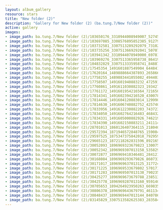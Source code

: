 ```yaml
---
layout: album_gallery
resource: stars
title: "New folder (2)"
description: "Gallery for New folder (2) (ba.tung.7/New folder (2))"
active: gallery
images:
- image_path: ba.tung.7/New folder (2)/103650176_3310944008949007_5274537493012727480_n.jpg
- image_path: ba.tung.7/New folder (2)/103697085_3308576895852385_9127923381883029288_n.jpg
- image_path: ba.tung.7/New folder (2)/103732581_3307513289292079_7310207885181310615_n.jpg
- image_path: ba.tung.7/New folder (2)/103735256_3307513669292041_5070742529999004311_n.jpg
- image_path: ba.tung.7/New folder (2)/103941342_3310944078949000_6978146727531839660_n.jpg
- image_path: ba.tung.7/New folder (2)/103969276_3307513365958738_8641907842505914924_n.jpg
- image_path: ba.tung.7/New folder (2)/104832829_3307513335958741_8488722417062871933_n.jpg
- image_path: ba.tung.7/New folder (2)/17545354_1491601887549904_6448413649950830925_o.jpg
- image_path: ba.tung.7/New folder (2)/17620164_1489888664387893_2658660927569814085_o.jpg
- image_path: ba.tung.7/New folder (2)/17758255_1489883441055082_4944037324805440185_o.jpg
- image_path: ba.tung.7/New folder (2)/17758507_1491601940883232_4725918475846152038_o.jpg
- image_path: ba.tung.7/New folder (2)/17760861_1491611030882323_1934273638697836470_o.jpg
- image_path: ba.tung.7/New folder (2)/17761172_1491601954216564_7216502045806121737_o.jpg
- image_path: ba.tung.7/New folder (2)/17814341_1491602394216520_4300782727652299801_o.jpg
- image_path: ba.tung.7/New folder (2)/17814446_1491604120883014_1299901634039269773_o.jpg
- image_path: ba.tung.7/New folder (2)/17814630_1491606740882752_4257406633211948652_o.jpg
- image_path: ba.tung.7/New folder (2)/17833956_1491612230882203_7437235340521369832_o.jpg
- image_path: ba.tung.7/New folder (2)/17834050_1491602764216483_4684321175284647828_o.jpg
- image_path: ba.tung.7/New folder (2)/17834331_1491605000882926_7462198364368419315_o.jpg
- image_path: ba.tung.7/New folder (2)/17834390_1491602150883211_2411142040171454109_o.jpg
- image_path: ba.tung.7/New folder (2)/28701013_1860126407364115_2180405348293232043_o.jpg
- image_path: ba.tung.7/New folder (2)/29572394_1871946572848765_1590847329251299351_n.jpg
- image_path: ba.tung.7/New folder (2)/29597525_1875347375842018_7929593208504228019_n.jpg
- image_path: ba.tung.7/New folder (2)/29665123_1872118262831596_8921659365041051720_o.jpg
- image_path: ba.tung.7/New folder (2)/30052093_1896969323679823_1300750684599950041_o.jpg
- image_path: ba.tung.7/New folder (2)/30052342_1896969307013158_5358297932021996584_o.jpg
- image_path: ba.tung.7/New folder (2)/30072877_1896969410346481_2841219836276402558_o.jpg
- image_path: ba.tung.7/New folder (2)/30168084_1896969293679826_8607339866789002316_o.jpg
- image_path: ba.tung.7/New folder (2)/30171017_1896969637013125_3177240054989830139_o.jpg
- image_path: ba.tung.7/New folder (2)/30171225_1896969533679802_5701711439944318266_o.jpg
- image_path: ba.tung.7/New folder (2)/30171283_1896969507013138_7902358983836973924_o.jpg
- image_path: ba.tung.7/New folder (2)/30425277_1896969673679788_2385135437985446404_o.jpg
- image_path: ba.tung.7/New folder (2)/30425778_1896969287013160_959140693323794926_o.jpg
- image_path: ba.tung.7/New folder (2)/30705653_1894264923950263_6698352822547500684_n.jpg
- image_path: ba.tung.7/New folder (2)/30806378_1896969643679791_4611340307530198217_o.jpg
- image_path: ba.tung.7/New folder (2)/30848437_1896969447013144_8407867661267736867_o.jpg
- image_path: ba.tung.7/New folder (2)/83145829_3307513582625383_2835845506691724510_n.jpg
---
```

